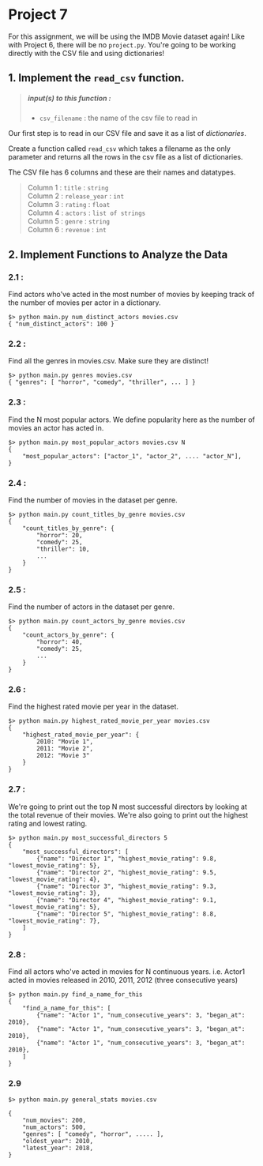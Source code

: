 # Project 7

For this assignment, we will be using the IMDB Movie dataset again!
Like with Project 6, there will be no `project.py`. You're going to be working directly with the CSV file and using dictionaries!

## 1. Implement the `read_csv` function.

> ##### input(s) to this function :
> * `csv_filename` : the name of the csv file to read in

Our first step is to read in our CSV file and save it as a list of *dictionaries*.

Create a function called `read_csv` which takes a filename as the only parameter and returns all
the rows in the csv file as a list of dictionaries.

The CSV file has 6 columns and these are their names and datatypes.

> Column 1 : `title` : `string`  
> Column 2 : `release_year` : `int`  
> Column 3 : `rating` : `float`  
> Column 4 : `actors` : `list of strings`  
> Column 5 : `genre` : `string`  
> Column 6 : `revenue` : `int`  

## 2. Implement Functions to Analyze the Data

### 2.1 : 

Find actors who've acted in the most number of movies by keeping track of the number of movies per actor in a dictionary.

```
$> python main.py num_distinct_actors movies.csv
{ "num_distinct_actors": 100 }
```

### 2.2 :

Find all the genres in movies.csv. Make sure they are distinct!

```
$> python main.py genres movies.csv
{ "genres": [ "horror", "comedy", "thriller", ... ] }
```

### 2.3 :

Find the N most popular actors. We define popularity here as the number of movies an actor has acted in.

```
$> python main.py most_popular_actors movies.csv N
{
    "most_popular_actors": ["actor_1", "actor_2", .... "actor_N"],
}
```

### 2.4 :

Find the number of movies in the dataset per genre.

```
$> python main.py count_titles_by_genre movies.csv
{
    "count_titles_by_genre": {
        "horror": 20,
        "comedy": 25,
        "thriller": 10,
        ...
    }
}
```

### 2.5 : 

Find the number of actors in the dataset per genre.

```
$> python main.py count_actors_by_genre movies.csv
{
    "count_actors_by_genre": {
        "horror": 40,
        "comedy": 25,
        ...
    }
}
```

### 2.6 :

Find the highest rated movie per year in the dataset.

```
$> python main.py highest_rated_movie_per_year movies.csv
{
    "highest_rated_movie_per_year": {
        2010: "Movie 1",
        2011: "Movie 2",
        2012: "Movie 3"
    }
}
```

### 2.7 :

We're going to print out the top N most successful directors by looking at the total revenue of their movies.
We're also going to print out the highest rating and lowest rating.

```
$> python main.py most_successful_directors 5
{
    "most_successful_directors": [
        {"name": "Director 1", "highest_movie_rating": 9.8, "lowest_movie_rating": 5},
        {"name": "Director 2", "highest_movie_rating": 9.5, "lowest_movie_rating": 4},
        {"name": "Director 3", "highest_movie_rating": 9.3, "lowest_movie_rating": 3},
        {"name": "Director 4", "highest_movie_rating": 9.1, "lowest_movie_rating": 5},
        {"name": "Director 5", "highest_movie_rating": 8.8, "lowest_movie_rating": 7},
    ]
}
```

### 2.8 :

Find all actors who've acted in movies for N continuous years. i.e. Actor1 acted in movies released in 2010, 2011, 2012 (three consecutive years)

```
$> python main.py find_a_name_for_this
{
    "find_a_name_for_this": [
        {"name": "Actor 1", "num_consecutive_years": 3, "began_at": 2010},
        {"name": "Actor 1", "num_consecutive_years": 3, "began_at": 2010},
        {"name": "Actor 1", "num_consecutive_years": 3, "began_at": 2010},
    ]
}
```


### 2.9

```
$> python main.py general_stats movies.csv

{
    "num_movies": 200,
    "num_actors": 500,
    "genres": [ "comedy", "horror", ..... ],
    "oldest_year": 2010,
    "latest_year": 2018,
}
```
